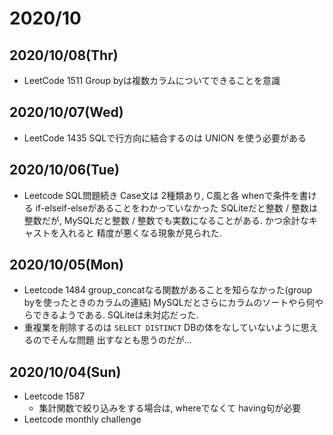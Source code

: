 # 2020/10

## 2020/10/08(Thr)
- LeetCode 1511
  Group byは複数カラムについてできることを意識

## 2020/10/07(Wed)

- LeetCode 1435
  SQLで行方向に結合するのは UNION を使う必要がある

## 2020/10/06(Tue)

- Leetcode SQL問題続き
  Case文は 2種類あり, C風と各 whenで条件を書ける if-elseif-elseがあることをわかっていなかった
  SQLiteだと整数 / 整数は整数だが, MySQLだと整数 / 整数でも実数になることがある. かつ余計なキャストを入れると
  精度が悪くなる現象が見られた.

## 2020/10/05(Mon)

- Leetcode 1484
  group\_concatなる関数があることを知らなかった(group byを使ったときのカラムの連結)
  MySQLだとさらにカラムのソートやら何やらできるようである. SQLiteは未対応だった.
- 重複業を削除するのは `SELECT DISTINCT` DBの体をなしていないように思えるのでそんな問題
  出すなとも思うのだが...

## 2020/10/04(Sun)

- Leetcode 1587
  - 集計関数で絞り込みをする場合は, whereでなくて having句が必要
- Leetcode monthly challenge

